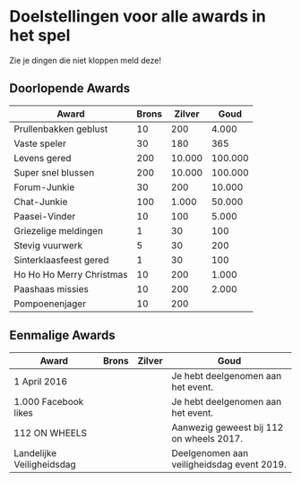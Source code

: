 # Doelstellingen voor alle awards in het spel

Zie je dingen die niet kloppen meld deze!

## Doorlopende Awards

Award|Brons|Zilver|Goud
-------|-------|-------|-------
Prullenbakken geblust|10|200|4.000
Vaste speler|30|180|365
Levens gered|200|10.000|100.000
Super snel blussen|200|10.000|100.000
Forum-Junkie|30|200|10.000
Chat-Junkie|100|1.000|50.000
Paasei-Vinder|10|100|5.000
Griezelige meldingen|1|30|100
Stevig vuurwerk|5|30|200
Sinterklaasfeest gered|1|30|100
Ho Ho Ho Merry Christmas|10|200|1.000
Paashaas missies|10|200|2.000
Pompoenenjager|10|200|

## Eenmalige Awards

Award|Brons|Zilver|Goud
-------|-------|-------|-------
1 April 2016| | | Je hebt deelgenomen aan het event.
1.000 Facebook likes| | |Je hebt deelgenomen aan het event.
112 ON WHEELS| | |Aanwezig geweest bij 112 on wheels 2017.
Landelijke Veiligheidsdag| | |Deelgenomen aan veiligheidsdag event 2019.
